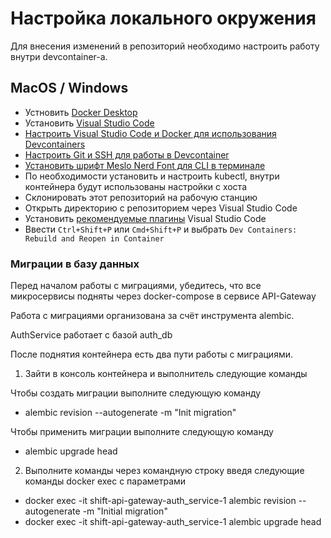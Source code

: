 # Настройка локального окружения

Для внесения изменений в репозиторий необходимо настроить работу внутри devcontainer-а.

## MacOS / Windows

- Устновить [Docker Desktop](https://www.docker.com/products/docker-desktop/)
- Установить [Visual Studio Code](https://code.visualstudio.com/download)
- [Настроить Visual Studio Code и Docker для использования Devcontainers](https://code.visualstudio.com/docs/devcontainers/containers#_getting-started)
- [Настроить Git и SSH для работы в Devcontainer](https://code.visualstudio.com/remote/advancedcontainers/sharing-git-credentials)
- [Установить шрифт Meslo Nerd Font для CLI в терминале](https://github.com/romkatv/powerlevel10k?tab=readme-ov-file#fonts)
- По необходимости установить и настроить kubectl, внутри контейнера будут использованы настройки с хоста
- Склонировать этот репозиторий на рабочую станцию
- Открыть директорию с репозиторием через Visual Studio Code
- Установить [рекомендуемые плагины](.vscode/extensions.json) Visual Studio Code
- Ввести `Ctrl+Shift+P` или `Cmd+Shift+P` и выбрать `Dev Containers: Rebuild and Reopen in Container`

### Миграции в базу данных
Перед началом работы с миграциями, убедитесь, что все микросервисы подняты через docker-compose в сервисе API-Gateway

Работа с миграциями организована за счёт инструмента alembic.

AuthService работает с базой auth_db

После поднятия контейнера есть два пути работы с миграциями.

1. Зайти в консоль контейнера и выполнитель следующие команды

Чтобы создать миграции выполните следующую команду

- alembic revision --autogenerate -m "Init migration"

Чтобы применить миграции выполните следующую команду

- alembic upgrade head

2. Выполните команды через командную строку введя следующие команды docker exec с параметрами

- docker exec -it shift-api-gateway-auth_service-1 alembic revision --autogenerate -m "Initial migration"
- docker exec -it shift-api-gateway-auth_service-1 alembic upgrade head
